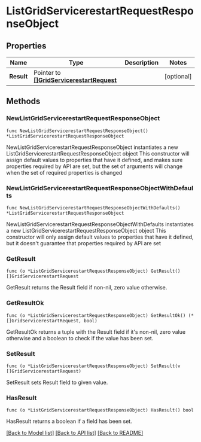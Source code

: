 # ListGridServicerestartRequestResponseObject

## Properties

Name | Type | Description | Notes
------------ | ------------- | ------------- | -------------
**Result** | Pointer to [**[]GridServicerestartRequest**](GridServicerestartRequest.md) |  | [optional] 

## Methods

### NewListGridServicerestartRequestResponseObject

`func NewListGridServicerestartRequestResponseObject() *ListGridServicerestartRequestResponseObject`

NewListGridServicerestartRequestResponseObject instantiates a new ListGridServicerestartRequestResponseObject object
This constructor will assign default values to properties that have it defined,
and makes sure properties required by API are set, but the set of arguments
will change when the set of required properties is changed

### NewListGridServicerestartRequestResponseObjectWithDefaults

`func NewListGridServicerestartRequestResponseObjectWithDefaults() *ListGridServicerestartRequestResponseObject`

NewListGridServicerestartRequestResponseObjectWithDefaults instantiates a new ListGridServicerestartRequestResponseObject object
This constructor will only assign default values to properties that have it defined,
but it doesn't guarantee that properties required by API are set

### GetResult

`func (o *ListGridServicerestartRequestResponseObject) GetResult() []GridServicerestartRequest`

GetResult returns the Result field if non-nil, zero value otherwise.

### GetResultOk

`func (o *ListGridServicerestartRequestResponseObject) GetResultOk() (*[]GridServicerestartRequest, bool)`

GetResultOk returns a tuple with the Result field if it's non-nil, zero value otherwise
and a boolean to check if the value has been set.

### SetResult

`func (o *ListGridServicerestartRequestResponseObject) SetResult(v []GridServicerestartRequest)`

SetResult sets Result field to given value.

### HasResult

`func (o *ListGridServicerestartRequestResponseObject) HasResult() bool`

HasResult returns a boolean if a field has been set.


[[Back to Model list]](../README.md#documentation-for-models) [[Back to API list]](../README.md#documentation-for-api-endpoints) [[Back to README]](../README.md)


